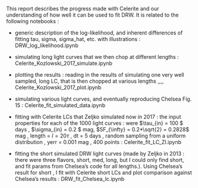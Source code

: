 This report describes the progress made with Celerite and our understanding of how well it can be used to fit DRW. It is related to the following notebooks : 

- generic description of the log-likelihood, and inherent differences of fitting tau, sigma, sigma_hat, etc. with illustrations :  DRW_log_likelihood.ipynb


- simulating long light curves that we then chop at different lengths  : Celerite_Kozlowski_2017_simulate.ipynb 
  
- plotting the results : reading  in the results of simulating one very well sampled, long LC, that is then chopped at various lengths ,,,, Celerite_Kozlowski_2017_plot.ipynb    


- simulating various light curves, and eventually reproducing Chelsea Fig. 15 : Celerite_fit_simulated_data.ipynb  

- fitting with Celerite LCs that Zeljko simulated now in 2017 : the input properties for each of the 1000 light curves  : were  $\tau_{in} = 100 $ days ,  $\sigma_{in} = 0.2  $ mag,   $SF_{\infty} = 0.2*\sqrt{2} = 0.2828$ mag ,  length = $l= 20 \tau$ , dt = 5 days  , random sampling  from a uniform distribution  , yerr = 0.001  mag , 400 points  : Celerite_fit_LC_ZI.ipynb 

- fitting the short simulated DRW  light curves (made by Zeljko in 2013  : there were three flavors,  short, med, long, but I could only find short,  and fit params from Chelsea’s code for all lengths.).  Using Chelsea’s result for short , I fit with Celerite short LCs and plot comparison against Chelsea’s results  : DRW_fit_Chelsea_lc.ipynb  

